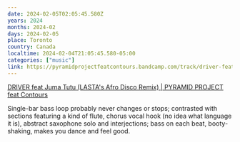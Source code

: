 ```yaml
---
date: 2024-02-05T02:05:45.580Z
years: 2024
months: 2024-02
days: 2024-02-05
place: Toronto
country: Canada
localtime: 2024-02-04T21:05:45.580-05:00
categories: ["music"]
link: https://pyramidprojectfeatcontours.bandcamp.com/track/driver-feat-juma-tutu-lastas-afro-disco-remix
---
```

[DRIVER feat Juma Tutu (LASTA's Afro Disco Remix) | PYRAMID PROJECT feat Contours](https://pyramidprojectfeatcontours.bandcamp.com/track/driver-feat-juma-tutu-lastas-afro-disco-remix)

Single-bar bass loop probably never changes or stops; contrasted with sections featuring a kind of flute, chorus vocal hook (no idea what language it is), abstract saxophone solo and interjections; bass on each beat, booty-shaking, makes you dance and feel good.
